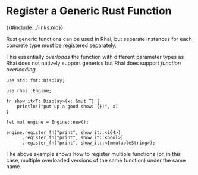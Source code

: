 Register a Generic Rust Function
===============================

{{#include ../links.md}}

Rust generic functions can be used in Rhai, but separate instances for each concrete type must be registered separately.

This essentially _overloads_ the function with different parameter types as Rhai does not natively support generics
but Rhai does support _function overloading_.

```rust,no_run
use std::fmt::Display;

use rhai::Engine;

fn show_it<T: Display>(x: &mut T) {
    println!("put up a good show: {}!", x)
}

let mut engine = Engine::new();

engine.register_fn("print", show_it::<i64>)
      .register_fn("print", show_it::<bool>)
      .register_fn("print", show_it::<ImmutableString>);
```

The above example shows how to register multiple functions
(or, in this case, multiple overloaded versions of the same function)
under the same name.
